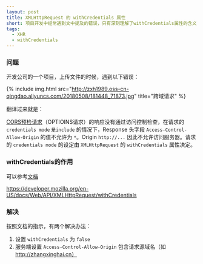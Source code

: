 ```yaml
---
layout: post
title: XMLHttpRequest 的 withCredentials 属性
short: 项目开发中经常遇到文中提及的错误，只有深刻理解了withCredentials属性的含义，才能更好的使用
tags:
  - XHR
  - withCredentials
---
```


### 问题

开发公司的一个项目，上传文件的时候，遇到以下错误：

{% include img.html src="http://zxh1989.oss-cn-qingdao.aliyuncs.com/20180508/181448_71873.jpg" title="跨域请求" %}

翻译过来就是：

[CORS预检请求](https://developer.mozilla.org/zh-CN/docs/Glossary/Preflight_request)（OPTIOINS请求）的响应没有通过访问控制检查，在请求的 `credentials mode` `是include` 的情况下，Response 头字段 `Access-Control-Allow-Origin` 的值不允许为 `*`。Origin `http://...` 因此不允许访问服务器。请求的 `credentials mode` 的设定由 `XMLHttpRequest` 的 `withCredentials` 属性决定。

 
### withCredentials的作用

可以参考[文档](https://developer.mozilla.org/en-US/docs/Web/API/XMLHttpRequest/withCredentials) 

https://developer.mozilla.org/en-US/docs/Web/API/XMLHttpRequest/withCredentials

### 解决

按照文档的指示，有两个解决办法：

1. 设置 `withCredentials` 为 `false`
2. 服务端设置 `Access-Control-Allow-Origin` 包含请求源域名（如 http://zhangxinghai.cn）
